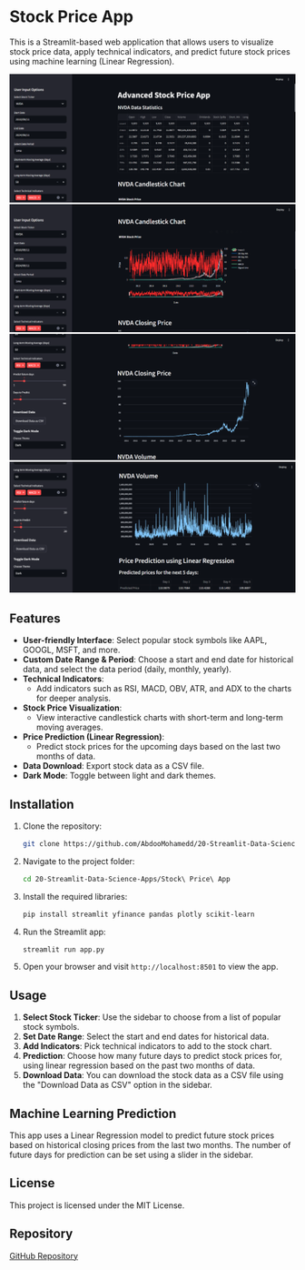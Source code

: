# Stock Price App

This is a Streamlit-based web application that allows users to visualize stock price data, apply technical indicators, and predict future stock prices using machine learning (Linear Regression).

![Image 1](./imgs/stat.png)
![Image 2](./imgs/candlesticks.png)
![Image 3](./imgs/closing_price.png)
![Image 4](./imgs/predictions.png)

## Features

- **User-friendly Interface**: Select popular stock symbols like AAPL, GOOGL, MSFT, and more.
- **Custom Date Range & Period**: Choose a start and end date for historical data, and select the data period (daily, monthly, yearly).
- **Technical Indicators**:
  - Add indicators such as RSI, MACD, OBV, ATR, and ADX to the charts for deeper analysis.
- **Stock Price Visualization**:
  - View interactive candlestick charts with short-term and long-term moving averages.
- **Price Prediction (Linear Regression)**:
  - Predict stock prices for the upcoming days based on the last two months of data.
- **Data Download**: Export stock data as a CSV file.
- **Dark Mode**: Toggle between light and dark themes.

## Installation

1. Clone the repository:

   ```bash
   git clone https://github.com/AbdooMohamedd/20-Streamlit-Data-Science-Apps.git
   ```

2. Navigate to the project folder:

   ```bash
   cd 20-Streamlit-Data-Science-Apps/Stock\ Price\ App
   ```

3. Install the required libraries:

   ```bash
   pip install streamlit yfinance pandas plotly scikit-learn
   ```

4. Run the Streamlit app:

   ```bash
   streamlit run app.py
   ```

5. Open your browser and visit `http://localhost:8501` to view the app.

## Usage

1. **Select Stock Ticker**: Use the sidebar to choose from a list of popular stock symbols.
2. **Set Date Range**: Select the start and end dates for historical data.
3. **Add Indicators**: Pick technical indicators to add to the stock chart.
4. **Prediction**: Choose how many future days to predict stock prices for, using linear regression based on the past two months of data.
5. **Download Data**: You can download the stock data as a CSV file using the "Download Data as CSV" option in the sidebar.

## Machine Learning Prediction

This app uses a Linear Regression model to predict future stock prices based on historical closing prices from the last two months. The number of future days for prediction can be set using a slider in the sidebar.

## License

This project is licensed under the MIT License.

## Repository

[GitHub Repository](https://github.com/AbdooMohamedd/20-Streamlit-Data-Science-Apps)
